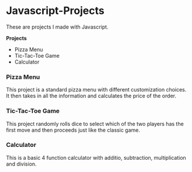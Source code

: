 # Javascript-Projects
These are projects I made with Javascript. 

**Projects**
- Pizza Menu
- Tic-Tac-Toe Game
- Calculator

### Pizza Menu ###
This project is a standard pizza menu with different customization choices. It then takes in all the information and calculates the price of the order.

### Tic-Tac-Toe Game ###
This project randomly rolls dice to select which of the two players has the first move and then proceeds just like the classic game. 

### Calculator ###
This is a basic 4 function calculator with additio, subtraction, multiplication and division.
